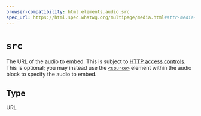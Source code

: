 ```yaml
---
browser-compatibility: html.elements.audio.src
spec_url: https://html.spec.whatwg.org/multipage/media.html#attr-media-src
---
```


# `src`

The URL of the audio to embed. This is subject to [HTTP access controls](https://developer.mozilla.org/en-US/docs/HTTP_access_control). This is optional; you may instead use the
[`<source>`](https://developer.mozilla.org/en-US/docs/Web/HTML/Element/source) element within the audio block to specify the audio to embed.

## Type

URL
